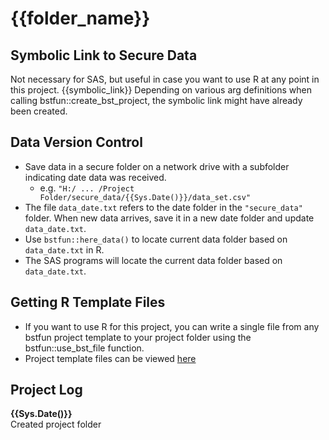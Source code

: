 # {{folder_name}}

## Symbolic Link to Secure Data
Not necessary for SAS, but useful in case you want to use R at any point in this project.
{{symbolic_link}}
Depending on various arg definitions when calling bstfun::create_bst_project, the symbolic link might have already been created.

## Data Version Control
- Save data in a secure folder on a network drive with a subfolder indicating date data was received.
  - e.g. `"H:/ ... /Project Folder/secure_data/{{Sys.Date()}}/data_set.csv"`
- The file `data_date.txt` refers to the date folder in the `"secure_data"` folder. When new data arrives, save it in a new date folder and update `data_date.txt`.
- Use `bstfun::here_data()` to locate current data folder based on `data_date.txt` in R.
- The SAS programs will locate the current data folder based on `data_date.txt`.

## Getting R Template Files
- If you want to use R for this project, you can write a single file from any bstfun project template to your project folder using the bstfun::use_bst_file function. 
- Project template files can be viewed [here](https://github.com/ddsjoberg/bstfun/tree/master/inst/project_templates)

## Project Log
**{{Sys.Date()}}**  
Created project folder
